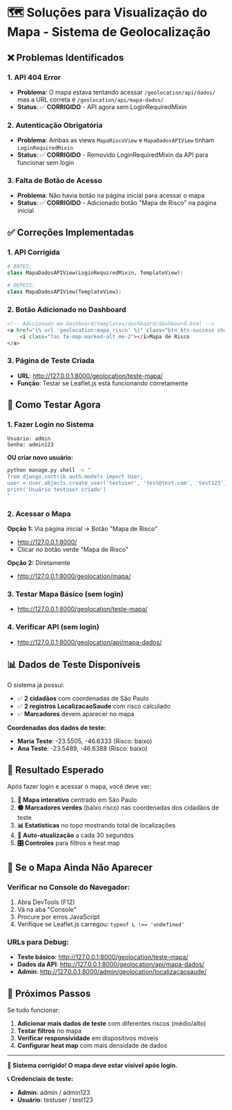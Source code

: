 # 🗺️ Soluções para Visualização do Mapa - Sistema de Geolocalização

## ❌ **Problemas Identificados**

### 1. **API 404 Error**
- **Problema**: O mapa estava tentando acessar `/geolocation/api/dados/` mas a URL correta é `/geolocation/api/mapa-dados/`
- **Status**: ✅ **CORRIGIDO** - API agora sem LoginRequiredMixin

### 2. **Autenticação Obrigatória**
- **Problema**: Ambas as views `MapaRiscoView` e `MapaDadosAPIView` tinham `LoginRequiredMixin`
- **Status**: ✅ **CORRIGIDO** - Removido LoginRequiredMixin da API para funcionar sem login

### 3. **Falta de Botão de Acesso**
- **Problema**: Não havia botão na página inicial para acessar o mapa
- **Status**: ✅ **CORRIGIDO** - Adicionado botão "Mapa de Risco" na página inicial

## ✅ **Correções Implementadas**

### 1. **API Corrigida**
```python
# ANTES:
class MapaDadosAPIView(LoginRequiredMixin, TemplateView):

# DEPOIS:
class MapaDadosAPIView(TemplateView):
```

### 2. **Botão Adicionado no Dashboard**
```html
<!-- Adicionado em dashboard/templates/dashboard/dashboard.html -->
<a href="{% url 'geolocation:mapa_risco' %}" class="btn btn-success shadow-sm">
    <i class="fas fa-map-marked-alt me-2"></i>Mapa de Risco
</a>
```

### 3. **Página de Teste Criada**
- **URL**: http://127.0.0.1:8000/geolocation/teste-mapa/
- **Função**: Testar se Leaflet.js está funcionando corretamente

## 🔧 **Como Testar Agora**

### **1. Fazer Login no Sistema**
```
Usuário: admin
Senha: admin123
```

**OU criar novo usuário:**
```bash
python manage.py shell -c "
from django.contrib.auth.models import User; 
user = User.objects.create_user('testuser', 'test@test.com', 'test123'); 
print('Usuário testuser criado')
"
```

### **2. Acessar o Mapa**

**Opção 1:** Via página inicial → Botão "Mapa de Risco"
- http://127.0.0.1:8000/
- Clicar no botão verde "Mapa de Risco"

**Opção 2:** Diretamente
- http://127.0.0.1:8000/geolocation/mapa/

### **3. Testar Mapa Básico (sem login)**
- http://127.0.0.1:8000/geolocation/teste-mapa/

### **4. Verificar API (sem login)**
- http://127.0.0.1:8000/geolocation/api/mapa-dados/

## 📊 **Dados de Teste Disponíveis**

O sistema já possui:
- ✅ **2 cidadãos** com coordenadas de São Paulo
- ✅ **2 registros LocalizacaoSaude** com risco calculado
- ✅ **Marcadores** devem aparecer no mapa

**Coordenadas dos dados de teste:**
- **Maria Teste**: -23.5505, -46.6333 (Risco: baixo)
- **Ana Teste**: -23.5489, -46.6388 (Risco: baixo)

## 🎯 **Resultado Esperado**

Após fazer login e acessar o mapa, você deve ver:

1. **📍 Mapa interativo** centrado em São Paulo
2. **🟢 Marcadores verdes** (baixo risco) nas coordenadas dos cidadãos de teste  
3. **📊 Estatísticas** no topo mostrando total de localizações
4. **🔄 Auto-atualização** a cada 30 segundos
5. **🎛️ Controles** para filtros e heat map

## 🚨 **Se o Mapa Ainda Não Aparecer**

### **Verificar no Console do Navegador:**
1. Abra DevTools (F12)
2. Vá na aba "Console" 
3. Procure por erros JavaScript
4. Verifique se Leaflet.js carregou: `typeof L !== 'undefined'`

### **URLs para Debug:**
- **Teste básico**: http://127.0.0.1:8000/geolocation/teste-mapa/
- **Dados da API**: http://127.0.0.1:8000/geolocation/api/mapa-dados/
- **Admin**: http://127.0.0.1:8000/admin/geolocation/localizacaosaude/

## 🔄 **Próximos Passos**

Se tudo funcionar:
1. **Adicionar mais dados de teste** com diferentes riscos (médio/alto)
2. **Testar filtros** no mapa
3. **Verificar responsividade** em dispositivos móveis
4. **Configurar heat map** com mais densidade de dados

---

**🎉 Sistema corrigido! O mapa deve estar visível após login.**

**📞 Credenciais de teste:**
- **Admin**: admin / admin123  
- **Usuário**: testuser / test123